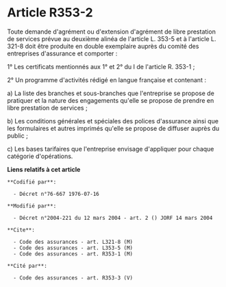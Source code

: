 # Article R353-2

Toute demande d'agrément ou d'extension d'agrément de libre prestation de services prévue au deuxième alinéa de l'article L.
353-5 et à l'article L. 321-8 doit être produite en double exemplaire auprès du comité des entreprises d'assurance et
comporter :

1° Les certificats mentionnés aux 1° et 2° du I de l'article R. 353-1 ;

2° Un programme d'activités rédigé en langue française et contenant :

a) La liste des branches et sous-branches que l'entreprise se propose de pratiquer et la nature des engagements qu'elle se
propose de prendre en libre prestation de services ;

b) Les conditions générales et spéciales des polices d'assurance ainsi que les formulaires et autres imprimés qu'elle se
propose de diffuser auprès du public ;

c) Les bases tarifaires que l'entreprise envisage d'appliquer pour chaque catégorie d'opérations.

**Liens relatifs à cet article**

	**Codifié par**:

	  - Décret n°76-667 1976-07-16

	**Modifié par**:

	  - Décret n°2004-221 du 12 mars 2004 - art. 2 () JORF 14 mars 2004

	**Cite**:

	  - Code des assurances - art. L321-8 (M)
	  - Code des assurances - art. L353-5 (M)
	  - Code des assurances - art. R353-1 (M)

	**Cité par**:

	  - Code des assurances - art. R353-3 (V)

